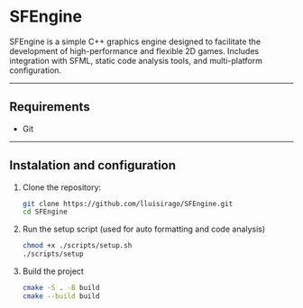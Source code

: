# SFEngine

SFEngine is a simple C++ graphics engine designed to facilitate the development of high-performance and flexible 2D games. Includes integration with SFML, static code analysis tools, and multi-platform configuration.

---

## Requirements

- Git

---

## Instalation and configuration

1. Clone the repository:
    ```bash
    git clone https://github.com/lluisirago/SFEngine.git
    cd SFEngine
    ```
2. Run the setup script (used for auto formatting and code analysis)
    ```bash
    chmod +x ./scripts/setup.sh
    ./scripts/setup
    ```
3. Build the project
    ```bash
    cmake -S . -B build
    cmake --build build
    ```